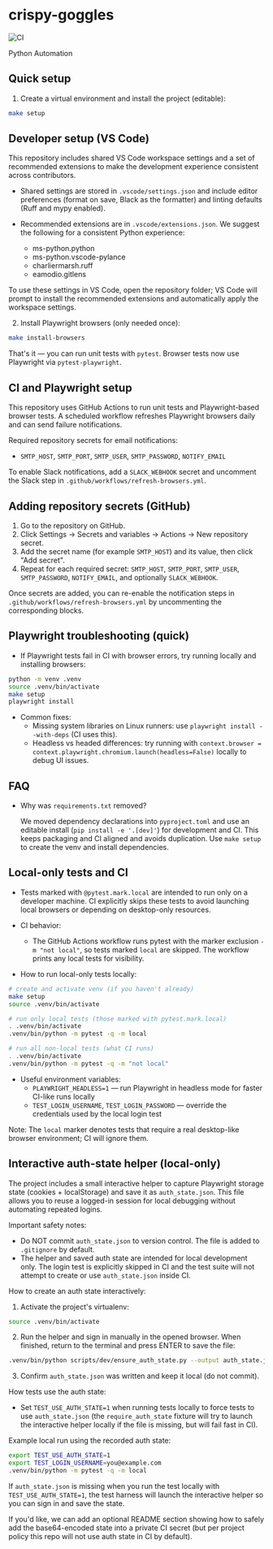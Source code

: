 # crispy-goggles

![CI](https://github.com/forever-efficient/crispy-goggles/actions/workflows/ci.yml/badge.svg)

Python Automation

## Quick setup

1. Create a virtual environment and install the project (editable):

```bash
make setup
```


## Developer setup (VS Code)

This repository includes shared VS Code workspace settings and a set of recommended
extensions to make the development experience consistent across contributors.

- Shared settings are stored in `.vscode/settings.json` and include editor
  preferences (format on save, Black as the formatter) and linting defaults
  (Ruff and mypy enabled).
- Recommended extensions are in `.vscode/extensions.json`. We suggest the
  following for a consistent Python experience:

  - ms-python.python
  - ms-python.vscode-pylance
  - charliermarsh.ruff
  - eamodio.gitlens

To use these settings in VS Code, open the repository folder; VS Code will
prompt to install the recommended extensions and automatically apply the
workspace settings.


2. Install Playwright browsers (only needed once):

```bash
make install-browsers
```

That's it — you can run unit tests with `pytest`. Browser tests now use Playwright via `pytest-playwright`.

## CI and Playwright setup

This repository uses GitHub Actions to run unit tests and Playwright-based browser tests. A scheduled workflow refreshes Playwright browsers daily and can send failure notifications.

Required repository secrets for email notifications:
- `SMTP_HOST`, `SMTP_PORT`, `SMTP_USER`, `SMTP_PASSWORD`, `NOTIFY_EMAIL`

To enable Slack notifications, add a `SLACK_WEBHOOK` secret and uncomment the Slack step in `.github/workflows/refresh-browsers.yml`.

## Adding repository secrets (GitHub)

1. Go to the repository on GitHub.
2. Click Settings -> Secrets and variables -> Actions -> New repository secret.
3. Add the secret name (for example `SMTP_HOST`) and its value, then click "Add secret".
4. Repeat for each required secret: `SMTP_HOST`, `SMTP_PORT`, `SMTP_USER`, `SMTP_PASSWORD`, `NOTIFY_EMAIL`, and optionally `SLACK_WEBHOOK`.

Once secrets are added, you can re-enable the notification steps in `.github/workflows/refresh-browsers.yml` by uncommenting the corresponding blocks.

## Playwright troubleshooting (quick)

- If Playwright tests fail in CI with browser errors, try running locally and installing browsers:

```bash
python -m venv .venv
source .venv/bin/activate
make setup
playwright install
```

- Common fixes:
  - Missing system libraries on Linux runners: use `playwright install --with-deps` (CI uses this).
  - Headless vs headed differences: try running with `context.browser = context.playwright.chromium.launch(headless=False)` locally to debug UI issues.

## FAQ

- Why was `requirements.txt` removed?

  We moved dependency declarations into `pyproject.toml` and use an editable install (`pip install -e '.[dev]'`) for development and CI. This keeps packaging and CI aligned and avoids duplication. Use `make setup` to create the venv and install dependencies.

## Local-only tests and CI

- Tests marked with `@pytest.mark.local` are intended to run only on a developer machine. CI explicitly skips these tests to avoid launching local browsers or depending on desktop-only resources.

- CI behavior:
  - The GitHub Actions workflow runs pytest with the marker exclusion `-m "not local"`, so tests marked `local` are skipped. The workflow prints any local tests for visibility.

- How to run local-only tests locally:

```bash
# create and activate venv (if you haven't already)
make setup
source .venv/bin/activate

# run only local tests (those marked with pytest.mark.local)
. .venv/bin/activate
.venv/bin/python -m pytest -q -m local

# run all non-local tests (what CI runs)
. .venv/bin/activate
.venv/bin/python -m pytest -q -m "not local"
```

- Useful environment variables:
  - `PLAYWRIGHT_HEADLESS=1` — run Playwright in headless mode for faster CI-like runs locally
  - `TEST_LOGIN_USERNAME`, `TEST_LOGIN_PASSWORD` — override the credentials used by the local login test

Note: The `local` marker denotes tests that require a real desktop-like browser environment; CI will ignore them.

## Interactive auth-state helper (local-only)

The project includes a small interactive helper to capture Playwright storage state
(cookies + localStorage) and save it as `auth_state.json`. This file allows you to
reuse a logged-in session for local debugging without automating repeated logins.

Important safety notes:
- Do NOT commit `auth_state.json` to version control. The file is added to
  `.gitignore` by default.
- The helper and saved auth state are intended for local development only. The
  login test is explicitly skipped in CI and the test suite will not attempt to
  create or use `auth_state.json` inside CI.

How to create an auth state interactively:

1. Activate the project's virtualenv:

```bash
source .venv/bin/activate
```

2. Run the helper and sign in manually in the opened browser. When finished,
   return to the terminal and press ENTER to save the file:

```bash
.venv/bin/python scripts/dev/ensure_auth_state.py --output auth_state.json --url https://x.com/login
```

3. Confirm `auth_state.json` was written and keep it local (do not commit).

How tests use the auth state:
- Set `TEST_USE_AUTH_STATE=1` when running tests locally to force tests to use
  `auth_state.json` (the `require_auth_state` fixture will try to launch the
  interactive helper locally if the file is missing, but will fail fast in CI).

Example local run using the recorded auth state:

```bash
export TEST_USE_AUTH_STATE=1
export TEST_LOGIN_USERNAME=you@example.com
.venv/bin/python -m pytest -q -m local
```

If `auth_state.json` is missing when you run the test locally with
`TEST_USE_AUTH_STATE=1`, the test harness will launch the interactive helper so
you can sign in and save the state.

If you'd like, we can add an optional README section showing how to safely add
the base64-encoded state into a private CI secret (but per project policy this
repo will not use auth state in CI by default).
